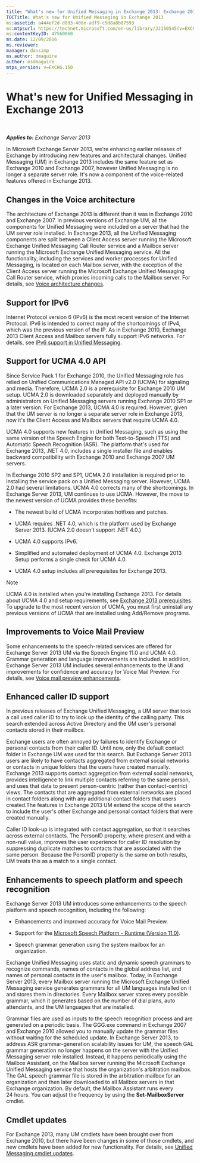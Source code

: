 ```yaml
---
title: "What's new for Unified Messaging in Exchange 2013: Exchange 2013 Help"
TOCTitle: What's new for Unified Messaging in Exchange 2013
ms:assetid: a444ef2d-d893-408e-adf9-c9d8a8b07593
ms:mtpsurl: https://technet.microsoft.com/en-us/library/JJ150545(v=EXCHG.150)
ms:contentKeyID: 47560068
ms.date: 12/09/2016
ms.reviewer: 
manager: dansimp
ms.author: dmaguire
author: msdmaguire
mtps_version: v=EXCHG.150
---
```


# What's new for Unified Messaging in Exchange 2013

 

_**Applies to:** Exchange Server 2013_


In Microsoft Exchange Server 2013, we're enhancing earlier releases of Exchange by introducing new features and architectural changes. Unified Messaging (UM) in Exchange 2013 includes the same feature set as Exchange 2010 and Exchange 2007, however Unified Messaging is no longer a separate server role. It's now a component of the voice-related features offered in Exchange 2013.

## Changes in the Voice architecture

The architecture of Exchange 2013 is different than it was in Exchange 2010 and Exchange 2007. In previous versions of Exchange UM, all the components for Unified Messaging were included on a server that had the UM server role installed. In Exchange 2013, all the Unified Messaging components are split between a Client Access server running the Microsoft Exchange Unified Messaging Call Router service and a Mailbox server running the Microsoft Exchange Unified Messaging service. All the functionality, including the services and worker processes for Unified Messaging, is located on each Mailbox server, with the exception of the Client Access server running the Microsoft Exchange Unified Messaging Call Router service, which proxies incoming calls to the Mailbox server. For details, see [Voice architecture changes](voice-architecture-changes-exchange-2013-help.md).

## Support for IPv6

Internet Protocol version 6 (IPv6) is the most recent version of the Internet Protocol. IPv6 is intended to correct many of the shortcomings of IPv4, which was the previous version of the IP. As in Exchange 2010, Exchange 2013 Client Access and Mailbox servers fully support IPv6 networks. For details, see [IPv6 support in Unified Messaging](ipv6-support-in-unified-messaging-exchange-2013-help.md).

## Support for UCMA 4.0 API

Since Service Pack 1 for Exchange 2010, the Unified Messaging role has relied on Unified Communications Managed API v2.0 (UCMA) for signaling and media. Therefore, UCMA 2.0 is a prerequisite for Exchange 2010 UM setup. UCMA 2.0 is downloaded separately and deployed manually by administrators on Unified Messaging servers running Exchange 2010 SP1 or a later version. For Exchange 2013, UCMA 4.0 is required. However, given that the UM server is no longer a separate server role in Exchange 2013, now it's the Client Access and Mailbox servers that require UCMA 4.0.

UCMA 4.0 supports new features in Unified Messaging, such as using the same version of the Speech Engine for both Text-to-Speech (TTS) and Automatic Speech Recognition (ASR). The platform that's used for Exchange 2013, .NET 4.0, includes a single installer file and enables backward compatibility with Exchange 2010 and Exchange 2007 UM servers.

In Exchange 2010 SP2 and SP1, UCMA 2.0 installation is required prior to installing the service pack on a Unified Messaging server. However, UCMA 2.0 had several limitations. UCMA 4.0 corrects many of the shortcomings. In Exchange Server 2013, UM continues to use UCMA. However, the move to the newest version of UCMA provides these benefits:

  - The newest build of UCMA incorporates hotfixes and patches.

  - UCMA requires .NET 4.0, which is the platform used by Exchange Server 2013. (UCMA 2.0 doesn't support .NET 4.0.)

  - UCMA 4.0 supports IPv6.

  - Simplified and automated deployment of UCMA 4.0. Exchange 2013 Setup performs a single check for UCMA 4.0.

  - UCMA 4.0 setup includes all prerequisites for Exchange 2013.


> [!NOTE]
> UCMA 4.0 is installed when you're installing Exchange 2013. For details about UCMA 4.0 and setup requirements, see <A href="exchange-2013-prerequisites-exchange-2013-help.md">Exchange 2013 prerequisites</A>. To upgrade to the most recent version of UCMA, you must first uninstall any previous versions of UCMA that are installed using Add/Remove programs.



## Improvements to Voice Mail Preview

Some enhancements to the speech-related services are offered for Exchange Server 2013 UM via the Speech Engine 11.0 and UCMA 4.0. Grammar generation and language improvements are included. In addition, Exchange Server 2013 UM includes several enhancements to the UI and improvements for confidence and accuracy for Voice Mail Preview. For details, see [Voice mail preview enhancements](voice-mail-preview-enhancements-exchange-2013-help.md).

## Enhanced caller ID support

In previous releases of Exchange Unified Messaging, a UM server that took a call used caller ID to try to look up the identity of the calling party. This search extended across Active Directory and the UM user's personal contacts stored in their mailbox.

Exchange users are often annoyed by failures to identify Exchange or personal contacts from their caller ID. Until now, only the default contact folder in Exchange UM was used for this search. But Exchange Server 2013 users are likely to have contacts aggregated from external social networks or contacts in unique folders that the users have created manually. Exchange 2013 supports contact aggregation from external social networks, provides intelligence to link multiple contacts referring to the same person, and uses that data to present person-centric (rather than contact-centric) views. The contacts that are aggregated from external networks are placed in contact folders along with any additional contact folders that users created.The features in Exchange 2013 UM extend the scope of the search to include the user's other Exchange and personal contact folders that were created manually.

Caller ID look-up is integrated with contact aggregation, so that it searches across external contacts. The PersonID property, where present and with a non-null value, improves the user experience for caller ID resolution by suppressing duplicate matches to contacts that are associated with the same person. Because the PersonID property is the same on both results, UM treats this as a match to a single contact.

## Enhancements to speech platform and speech recognition

Exchange Server 2013 UM introduces some enhancements to the speech platform and speech recognition, including the following:

  - Enhancements and improved accuracy for Voice Mail Preview.

  - Support for the [Microsoft Speech Platform - Runtime (Version 11.0)](https://go.microsoft.com/fwlink/p/?linkid=253196).

  - Speech grammar generation using the system mailbox for an organization.

Exchange Unified Messaging uses static and dynamic speech grammars to recognize commands, names of contacts in the global address list, and names of personal contacts in the user's mailbox. Today, in Exchange Server 2013, every Mailbox server running the Microsoft Exchange Unified Messaging service generates grammars for all UM languages installed on it and stores them in directories. Every Mailbox server stores every possible grammar, which it generates based on the number of dial plans, auto attendants, and the UM languages that are installed.

Grammar files are used as inputs to the speech recognition process and are generated on a periodic basis. The GGG.exe command in Exchange 2007 and Exchange 2010 allowed you to manually update the grammar files without waiting for the scheduled update. In Exchange Server 2013, to address ASR grammar-generation scalability issues for UM, the speech GAL grammar generation no longer happens on the server with the Unified Messaging server role installed. Instead, it happens periodically using the Mailbox Assistant, on the Mailbox server running the Microsoft Exchange Unified Messaging service that hosts the organization's arbitration mailbox. The GAL speech grammar file is stored in the arbitration mailbox for an organization and then later downloaded to all Mailbox servers in that Exchange organization. By default, the Mailbox Assistant runs every 24 hours. You can adjust the frequency by using the **Set-MailboxServer** cmdlet.

## Cmdlet updates

For Exchange 2013, many UM cmdlets have been brought over from Exchange 2010, but there have been changes in some of those cmdlets, and new cmdlets have been added for new functionality. For details, see [Unified Messaging cmdlet updates](unified-messaging-cmdlet-updates-exchange-2013-help.md).

